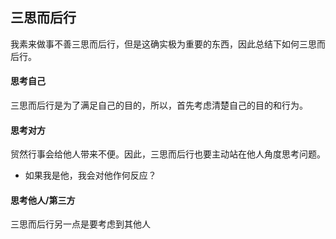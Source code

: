 ## 三思而后行

我素来做事不善三思而后行，但是这确实极为重要的东西，因此总结下如何三思而后行。

#### 思考自己

三思而后行是为了满足自己的目的，所以，首先考虑清楚自己的目的和行为。

#### 思考对方

贸然行事会给他人带来不便。因此，三思而后行也要主动站在他人角度思考问题。

- 如果我是他，我会对他作何反应？

#### 思考他人/第三方

三思而后行另一点是要考虑到其他人